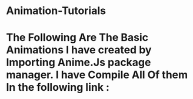 # Animation-Tutorials
# The Following Are The Basic Animations I have created by Importing Anime.Js package manager. I have Compile All Of them In the following link : 

